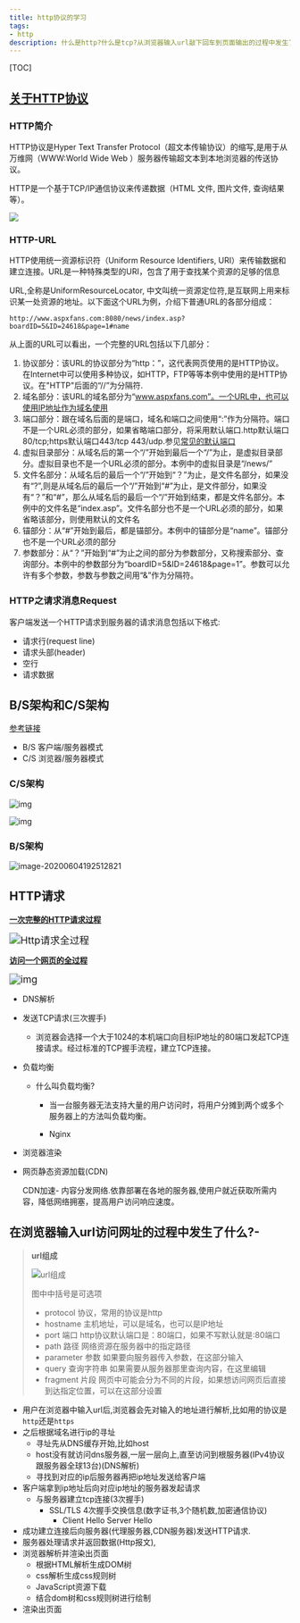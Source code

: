 ```yaml
---
title: http协议的学习
tags:
- http
description: 什么是http?什么是tcp?从浏览器输入url敲下回车到页面输出的过程中发生了什么?
---
```


[TOC]



## [关于HTTP协议](https://www.cnblogs.com/ranyonsue/p/5984001.html)

### HTTP简介

HTTP协议是Hyper Text Transfer Protocol（超文本传输协议）的缩写,是用于从万维网（WWW:World Wide Web ）服务器传输超文本到本地浏览器的传送协议。

HTTP是一个基于TCP/IP通信协议来传递数据（HTML 文件, 图片文件, 查询结果等）。

![](https://upload-images.jianshu.io/upload_images/2964446-5a35e17f298a48e1.jpg?imageMogr2/auto-orient/strip%7CimageView2/2)

### HTTP-URL

HTTP使用统一资源标识符（Uniform Resource Identifiers, URI）来传输数据和建立连接。URL是一种特殊类型的URI，包含了用于查找某个资源的足够的信息

URL,全称是UniformResourceLocator, 中文叫统一资源定位符,是互联网上用来标识某一处资源的地址。以下面这个URL为例，介绍下普通URL的各部分组成：

`http://www.aspxfans.com:8080/news/index.asp?boardID=5&ID=24618&page=1#name`

从上面的URL可以看出，一个完整的URL包括以下几部分：

1. 协议部分：该URL的协议部分为“http：”，这代表网页使用的是HTTP协议。在Internet中可以使用多种协议，如HTTP，FTP等等本例中使用的是HTTP协议。在"HTTP"后面的“//”为分隔符.
2. 域名部分：该URL的域名部分为“www.aspxfans.com”。一个URL中，也可以使用IP地址作为域名使用
3. 端口部分：跟在域名后面的是端口，域名和端口之间使用“:”作为分隔符。端口不是一个URL必须的部分，如果省略端口部分，将采用默认端口.http默认端口80/tcp;https默认端口443/tcp 443/udp.参见[常见的默认端口](https://blog.csdn.net/u014421556/article/details/51671353)
4. 虚拟目录部分：从域名后的第一个“/”开始到最后一个“/”为止，是虚拟目录部分。虚拟目录也不是一个URL必须的部分。本例中的虚拟目录是“/news/”
5. 文件名部分：从域名后的最后一个“/”开始到“？”为止，是文件名部分，如果没有“?”,则是从域名后的最后一个“/”开始到“#”为止，是文件部分，如果没有“？”和“#”，那么从域名后的最后一个“/”开始到结束，都是文件名部分。本例中的文件名是“index.asp”。文件名部分也不是一个URL必须的部分，如果省略该部分，则使用默认的文件名
6. 锚部分：从“#”开始到最后，都是锚部分。本例中的锚部分是“name”。锚部分也不是一个URL必须的部分
7. 参数部分：从“？”开始到“#”为止之间的部分为参数部分，又称搜索部分、查询部分。本例中的参数部分为“boardID=5&ID=24618&page=1”。参数可以允许有多个参数，参数与参数之间用“&”作为分隔符。

### HTTP之请求消息Request

客户端发送一个HTTP请求到服务器的请求消息包括以下格式:

- 请求行(request line)
- 请求头部(header)
- 空行
- 请求数据

## B/S架构和C/S架构

[参考链接](https://blog.csdn.net/tennysonsky/article/details/45062079)

- B/S	客户端/服务器模式
- C/S    浏览器/服务器模式

### C/S架构

![img](https://img-blog.csdn.net/20150415173118535)

![img](https://img-blog.csdn.net/20150415191106683)

### B/S架构

![image-20200604192512821](http介绍.assets/image-20200604192512821.png)



## HTTP请求

**[一次完整的HTTP请求过程](https://zhuanlan.zhihu.com/p/38240894)**

<img src="https://pic1.zhimg.com/80/v2-4a9996d1f96058dc50a49caa8ddb5b90_720w.jpg" alt="Http请求全过程" style="zoom:125%;" />



**[访问一个网页的全过程]()**

<img src="https://img-blog.csdn.net/20180929162504523?watermark/2/text/aHR0cHM6Ly9ibG9nLmNzZG4ubmV0L3dlaWJvMTIzMDEyMw==/font/5a6L5L2T/fontsize/400/fill/I0JBQkFCMA==/dissolve/70" alt="img" style="zoom:125%;" />

- DNS解析

- 发送TCP请求(三次握手)

  - 浏览器会选择一个大于1024的本机端口向目标IP地址的80端口发起TCP连接请求。经过标准的TCP握手流程，建立TCP连接。

- 负载均衡

  - 什么叫负载均衡?

    - 当一台服务器无法支持大量的用户访问时，将用户分摊到两个或多个服务器上的方法叫负载均衡。

    - Nginx

- 浏览器渲染

- 网页静态资源加载(CDN)

  CDN加速- 内容分发网络.依靠部署在各地的服务器,使用户就近获取所需内容，降低网络拥塞，提高用户访问响应速度。



## 在浏览器输入url访问网址的过程中发生了什么?- 

> **url组成**
>
> ![url组成](https://upload-images.jianshu.io/upload_images/301420-e308f1b76b1bfc97.png?imageMogr2/auto-orient/strip|imageView2/2/w/902/format/webp)
>
> 图中中括号是可选项
>
> - protocol 协议，常用的协议是http
> - hostname 主机地址，可以是域名，也可以是IP地址
> - port 端口 http协议默认端口是：80端口，如果不写默认就是:80端口
> - path 路径 网络资源在服务器中的指定路径
> - parameter 参数 如果要向服务器传入参数，在这部分输入
> - query 查询字符串 如果需要从服务器那里查询内容，在这里编辑
> - fragment 片段 网页中可能会分为不同的片段，如果想访问网页后直接到达指定位置，可以在这部分设置

- 用户在浏览器中输入url后,浏览器会先对输入的地址进行解析,比如用的协议是`http`还是`https`
- 之后根据域名进行ip的寻址
  - 寻址先从DNS缓存开始,比如host
  - host没有就访问dns服务器,一层一层向上,直至访问到根服务器(IPv4协议跟服务器全球13台)(DNS解析)
  - 寻找到对应的ip后服务器再把ip地址发送给客户端
- 客户端拿到ip地址后向对应ip地址的服务器发起请求
  - 与服务器建立tcp连接(3次握手)
    - SSL/TLS 4次握手交换信息(数字证书,3个随机数,加密通信协议)
      - Client Hello	Server Hello
- 成功建立连接后向服务器(代理服务器,CDN服务器)发送HTTP请求.
- 服务器处理请求并返回数据(Http报文),
- 浏览器解析并渲染出页面
  - 根据HTML解析生成DOM树
  - css解析生成css规则树
  - JavaScript资源下载
  - 结合dom树和css规则树进行绘制
- 渲染出页面